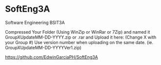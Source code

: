 # SoftEng3A
Software Engineering BSIT3A

Compressed Your Folder (Using WinZip or WinRar or 7Zip) and named it GroupXUpdateMM-DD-YYYY.zip or .rar and Upload it here:
(Change X with your Group #) Use version number when uploading on the same date. (ie. GroupXUpdateMM-DD-YYYYVer1.zip)

https://github.com/EdwinGarciaPH/SoftEng3A
